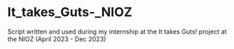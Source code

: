 # It_takes_Guts-_NIOZ
Script written and used during my internship at the It takes Guts! project at the NIOZ (April 2023 - Dec 2023) 
